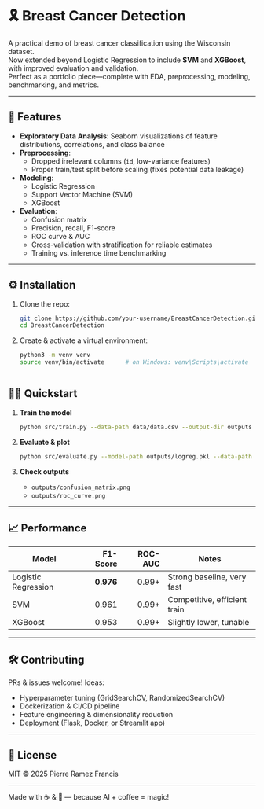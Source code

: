 # 🎗️ Breast Cancer Detection

A practical demo of breast cancer classification using the Wisconsin dataset.  
Now extended beyond Logistic Regression to include **SVM** and **XGBoost**, with improved evaluation and validation.  
Perfect as a portfolio piece—complete with EDA, preprocessing, modeling, benchmarking, and metrics.

---

## 🚀 Features

- **Exploratory Data Analysis**: Seaborn visualizations of feature distributions, correlations, and class balance  
- **Preprocessing**:  
  - Dropped irrelevant columns (`id`, low-variance features)  
  - Proper train/test split before scaling (fixes potential data leakage)  
- **Modeling**:  
  - Logistic Regression  
  - Support Vector Machine (SVM)  
  - XGBoost  
- **Evaluation**:  
  - Confusion matrix  
  - Precision, recall, F1-score  
  - ROC curve & AUC  
  - Cross-validation with stratification for reliable estimates  
  - Training vs. inference time benchmarking  

---

## ⚙️ Installation

1. Clone the repo:  
   ```bash
   git clone https://github.com/your-username/BreastCancerDetection.git
   cd BreastCancerDetection


2. Create & activate a virtual environment:

   ```bash
   python3 -m venv venv
   source venv/bin/activate      # on Windows: venv\Scripts\activate

   

## 🚴‍♀️ Quickstart

1. **Train the model**

   ```bash
   python src/train.py --data-path data/data.csv --output-dir outputs
   ```
2. **Evaluate & plot**

   ```bash
   python src/evaluate.py --model-path outputs/logreg.pkl --data-path data/data.csv --output-dir outputs
   ```
3. **Check outputs**

   * `outputs/confusion_matrix.png`
   * `outputs/roc_curve.png`

---

## 📈 Performance

| Model               |  F1-Score | ROC-AUC | Notes                        |
| ------------------- | --------: | ------: | ---------------------------- |
| Logistic Regression | **0.976** |   0.99+ | Strong baseline, very fast   |
| SVM                 |     0.961 |   0.99+ | Competitive, efficient train |
| XGBoost             |     0.953 |   0.99+ | Slightly lower, tunable      |


---

## 🛠️ Contributing

PRs & issues welcome! Ideas:

* Hyperparameter tuning (GridSearchCV, RandomizedSearchCV)
* Dockerization & CI/CD pipeline
* Feature engineering & dimensionality reduction
* Deployment (Flask, Docker, or Streamlit app)

---

## 📜 License

MIT © 2025 Pierre Ramez Francis

---

Made with ☕ & 🤖 — because AI + coffee = magic!

